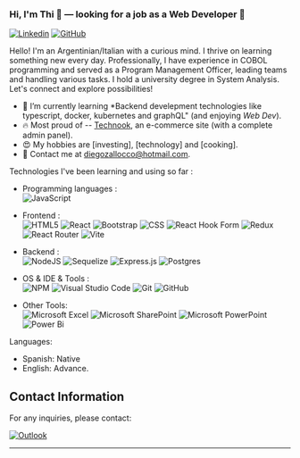 ### Hi, I'm Thi 👋 — looking for a job as a Web Developer 🔭

[![Linkedin](https://img.shields.io/badge/linkedin-%230077B5.svg?style=for-the-badge&logo=linkedin&logoColor=white&link=https://www.linkedin.com/in/diego-zallocco-0638b2249/)](https://www.linkedin.com/in/diego-zallocco-0638b2249/) 
[![GitHub](https://img.shields.io/badge/github-%23121011.svg?style=for-the-badge&logo=github&logoColor=white&link=https://github.com/DiegoZallo)](https://github.com/DiegoZallo)


Hello! I'm an Argentinian/Italian with a curious mind. I thrive on learning something new every day. Professionally, I have experience in COBOL programming and served as a Program Management Officer, leading teams and handling various tasks. I hold a university degree in System Analysis. Let's connect and explore possibilities!

- 🌱 I’m currently learning *Backend develepment technologies like typescript, docker, kubernetes and graphQL" (and enjoying _Web Dev_).
- 🔥 Most proud of -- [Technook](https://technookstore.up.railway.app/), an e-commerce site (with a complete admin panel).
- 😍 My hobbies are [investing], [technology] and [cooking].
- 📧 Contact me at [diegozallocco@hotmail.com](mailto:diegozallocco@hotmail.com).

Technologies I've been learning and using so far :

- Programming languages : <br />
  ![JavaScript](https://img.shields.io/badge/javascript-%23323330.svg?style=for-the-badge&logo=javascript&logoColor=%23F7DF1E)
    
- Frontend : <br />
![HTML5](https://img.shields.io/badge/html5-%23E34F26.svg?style=for-the-badge&logo=html5&logoColor=white)
![React](https://img.shields.io/badge/react-%2320232a.svg?style=for-the-badge&logo=react&logoColor=%2361DAFB)
![Bootstrap](https://img.shields.io/badge/bootstrap-%238511FA.svg?style=for-the-badge&logo=bootstrap&logoColor=white)
    ![CSS](https://img.shields.io/badge/CSS3-1572B6?style=for-the-badge&logo=css3&logoColor=white)
![React Hook Form](https://img.shields.io/badge/React%20Hook%20Form-%23EC5990.svg?style=for-the-badge&logo=reacthookform&logoColor=white)
![Redux](https://img.shields.io/badge/redux-%23593d88.svg?style=for-the-badge&logo=redux&logoColor=white)
![React Router](https://img.shields.io/badge/React_Router-CA4245?style=for-the-badge&logo=react-router&logoColor=white)
![Vite](https://img.shields.io/badge/vite-%23646CFF.svg?style=for-the-badge&logo=vite&logoColor=white)

- Backend : <br />
![NodeJS](https://img.shields.io/badge/node.js-6DA55F?style=for-the-badge&logo=node.js&logoColor=white)
![Sequelize](https://img.shields.io/badge/Sequelize-52B0E7?style=for-the-badge&logo=Sequelize&logoColor=white)
![Express.js](https://img.shields.io/badge/express.js-%23404d59.svg?style=for-the-badge&logo=express&logoColor=%2361DAFB)
![Postgres](https://img.shields.io/badge/postgres-%23316192.svg?style=for-the-badge&logo=postgresql&logoColor=white)

   
- OS & IDE & Tools : <br />
 ![NPM](https://img.shields.io/badge/NPM-%23CB3837.svg?style=for-the-badge&logo=npm&logoColor=white)
 ![Visual Studio Code](https://img.shields.io/badge/Visual%20Studio%20Code-0078d7.svg?style=for-the-badge&logo=visual-studio-code&logoColor=white)
 ![Git](https://img.shields.io/badge/git-%23F05033.svg?style=for-the-badge&logo=git&logoColor=white)
 ![GitHub](https://img.shields.io/badge/github-%23121011.svg?style=for-the-badge&logo=github&logoColor=white)
 - Other Tools: <br />
 ![Microsoft Excel](https://img.shields.io/badge/Microsoft_Excel-217346?style=for-the-badge&logo=microsoft-excel&logoColor=white)
 ![Microsoft SharePoint ](https://img.shields.io/badge/Microsoft_SharePoint-0078D4?style=for-the-badge&logo=microsoft-sharepoint&logoColor=white)
 ![Microsoft PowerPoint](https://img.shields.io/badge/Microsoft_PowerPoint-B7472A?style=for-the-badge&logo=microsoft-powerpoint&logoColor=white)
 ![Power Bi](https://img.shields.io/badge/power_bi-F2C811?style=for-the-badge&logo=powerbi&logoColor=black)

Languages:
- Spanish: Native
- English: Advance. 



## Contact Information

For any inquiries, please contact:

<a href="mailto:diegozallocco@hotmail.com">![Outlook](https://img.shields.io/badge/Microsoft_Outlook-0078D4?style=for-the-badge&logo=microsoft-outlook&logoColor=white)</a>

-----
